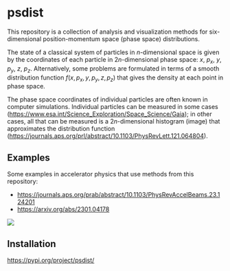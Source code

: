 # psdist


This repository is a collection of analysis and visualization methods for six-dimensional position-momentum space (phase space) distributions.

The state of a classical system of particles in $n$-dimensional space is given by the coordinates of each particle in $2n$-dimensional phase space: $x$, $p_x$, $y$, $p_y$, $z$, $p_z$. Alternatively, some problems are formulated in terms of a smooth distribution function $f(x, p_x, y, p_y, z, p_z)$ that gives the density at each point in phase space. 

The phase space coordinates of individual particles are often known in computer simulations. Individual particles can be measured in some cases (https://www.esa.int/Science_Exploration/Space_Science/Gaia); in other cases, all that can be measured is a $2n$-dimensional histogram (image) that approximates the distribution function (https://journals.aps.org/prl/abstract/10.1103/PhysRevLett.121.064804).


## Examples

Some examples in accelerator physics that use methods from this repository:
* https://journals.aps.org/prab/abstract/10.1103/PhysRevAccelBeams.23.124201
* https://arxiv.org/abs/2301.04178


![](https://github.com/austin-hoover/psdist/examples/figures/view_yyp_slice_xxp_wslice.gif)


## Installation

https://pypi.org/project/psdist/
